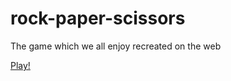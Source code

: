 # rock-paper-scissors
The game which we all enjoy recreated on the web

[Play!](https://priya434.github.io/rock-paper-scissors/)